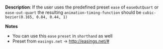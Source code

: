 __Description__: If the user uses the predefined preset `ease` of `easeOutQuart` or `ease-out-quart` the resulting `animation-timing-function` should be `cubic-bezier(0.165, 0.84, 0.44, 1)`

__Notes__

+ You can use this `ease` `preset` in `shorthand` as well
+ Preset from `easings.net` -> http://easings.net/#